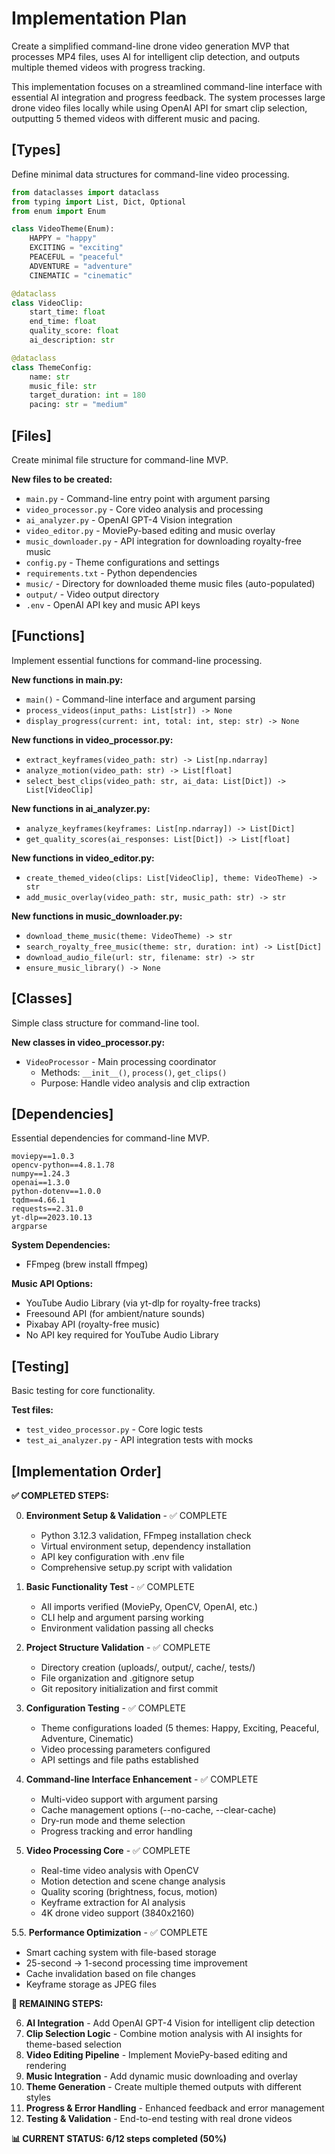 # Implementation Plan

Create a simplified command-line drone video generation MVP that processes MP4 files, uses AI for intelligent clip detection, and outputs multiple themed videos with progress tracking.

This implementation focuses on a streamlined command-line interface with essential AI integration and progress feedback. The system processes large drone video files locally while using OpenAI API for smart clip selection, outputting 5 themed videos with different music and pacing.

## [Types]

Define minimal data structures for command-line video processing.

```python
from dataclasses import dataclass
from typing import List, Dict, Optional
from enum import Enum

class VideoTheme(Enum):
    HAPPY = "happy"
    EXCITING = "exciting"
    PEACEFUL = "peaceful"
    ADVENTURE = "adventure"
    CINEMATIC = "cinematic"

@dataclass
class VideoClip:
    start_time: float
    end_time: float
    quality_score: float
    ai_description: str

@dataclass
class ThemeConfig:
    name: str
    music_file: str
    target_duration: int = 180
    pacing: str = "medium"
```

## [Files]

Create minimal file structure for command-line MVP.

**New files to be created:**
- `main.py` - Command-line entry point with argument parsing
- `video_processor.py` - Core video analysis and processing
- `ai_analyzer.py` - OpenAI GPT-4 Vision integration
- `video_editor.py` - MoviePy-based editing and music overlay
- `music_downloader.py` - API integration for downloading royalty-free music
- `config.py` - Theme configurations and settings
- `requirements.txt` - Python dependencies
- `music/` - Directory for downloaded theme music files (auto-populated)
- `output/` - Video output directory
- `.env` - OpenAI API key and music API keys

## [Functions]

Implement essential functions for command-line processing.

**New functions in main.py:**
- `main()` - Command-line interface and argument parsing
- `process_videos(input_paths: List[str]) -> None`
- `display_progress(current: int, total: int, step: str) -> None`

**New functions in video_processor.py:**
- `extract_keyframes(video_path: str) -> List[np.ndarray]`
- `analyze_motion(video_path: str) -> List[float]`
- `select_best_clips(video_path: str, ai_data: List[Dict]) -> List[VideoClip]`

**New functions in ai_analyzer.py:**
- `analyze_keyframes(keyframes: List[np.ndarray]) -> List[Dict]`
- `get_quality_scores(ai_responses: List[Dict]) -> List[float]`

**New functions in video_editor.py:**
- `create_themed_video(clips: List[VideoClip], theme: VideoTheme) -> str`
- `add_music_overlay(video_path: str, music_path: str) -> str`

**New functions in music_downloader.py:**
- `download_theme_music(theme: VideoTheme) -> str`
- `search_royalty_free_music(theme: str, duration: int) -> List[Dict]`
- `download_audio_file(url: str, filename: str) -> str`
- `ensure_music_library() -> None`

## [Classes]

Simple class structure for command-line tool.

**New classes in video_processor.py:**
- `VideoProcessor` - Main processing coordinator
  - Methods: `__init__()`, `process()`, `get_clips()`
  - Purpose: Handle video analysis and clip extraction

## [Dependencies]

Essential dependencies for command-line MVP.

```
moviepy==1.0.3
opencv-python==4.8.1.78
numpy==1.24.3
openai==1.3.0
python-dotenv==1.0.0
tqdm==4.66.1
requests==2.31.0
yt-dlp==2023.10.13
argparse
```

**System Dependencies:**
- FFmpeg (brew install ffmpeg)

**Music API Options:**
- YouTube Audio Library (via yt-dlp for royalty-free tracks)
- Freesound API (for ambient/nature sounds)
- Pixabay API (royalty-free music)
- No API key required for YouTube Audio Library

## [Testing]

Basic testing for core functionality.

**Test files:**
- `test_video_processor.py` - Core logic tests
- `test_ai_analyzer.py` - API integration tests with mocks

## [Implementation Order]

**✅ COMPLETED STEPS:**

0. **Environment Setup & Validation** - ✅ COMPLETE
   - Python 3.12.3 validation, FFmpeg installation check
   - Virtual environment setup, dependency installation
   - API key configuration with .env file
   - Comprehensive setup.py script with validation

1. **Basic Functionality Test** - ✅ COMPLETE
   - All imports verified (MoviePy, OpenCV, OpenAI, etc.)
   - CLI help and argument parsing working
   - Environment validation passing all checks

2. **Project Structure Validation** - ✅ COMPLETE
   - Directory creation (uploads/, output/, cache/, tests/)
   - File organization and .gitignore setup
   - Git repository initialization and first commit

3. **Configuration Testing** - ✅ COMPLETE
   - Theme configurations loaded (5 themes: Happy, Exciting, Peaceful, Adventure, Cinematic)
   - Video processing parameters configured
   - API settings and file paths established

4. **Command-line Interface Enhancement** - ✅ COMPLETE
   - Multi-video support with argument parsing
   - Cache management options (--no-cache, --clear-cache)
   - Dry-run mode and theme selection
   - Progress tracking and error handling

5. **Video Processing Core** - ✅ COMPLETE
   - Real-time video analysis with OpenCV
   - Motion detection and scene change analysis
   - Quality scoring (brightness, focus, motion)
   - Keyframe extraction for AI analysis
   - 4K drone video support (3840x2160)

5.5. **Performance Optimization** - ✅ COMPLETE
   - Smart caching system with file-based storage
   - 25-second → 1-second processing time improvement
   - Cache invalidation based on file changes
   - Keyframe storage as JPEG files

**🚧 REMAINING STEPS:**

6. **AI Integration** - Add OpenAI GPT-4 Vision for intelligent clip detection
7. **Clip Selection Logic** - Combine motion analysis with AI insights for theme-based selection
8. **Video Editing Pipeline** - Implement MoviePy-based editing and rendering
9. **Music Integration** - Add dynamic music downloading and overlay
10. **Theme Generation** - Create multiple themed outputs with different styles
11. **Progress & Error Handling** - Enhanced feedback and error management
12. **Testing & Validation** - End-to-end testing with real drone videos

**📊 CURRENT STATUS: 6/12 steps completed (50%)**
